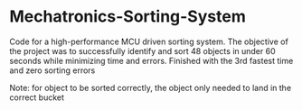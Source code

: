 # Mechatronics-Sorting-System

Code for a high-performance MCU driven sorting system. The objective of the project was to successfully identify and sort 48 objects in under 60 seconds while minimizing time and errors. Finished with the 3rd fastest time and zero sorting errors

Note: for object to be sorted correctly, the object only needed to land in the correct bucket
